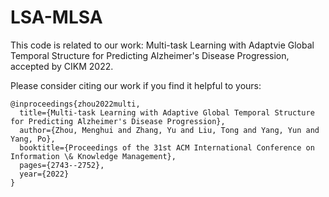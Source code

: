 # LSA-MLSA
This code is related to our work: Multi-task Learning with Adaptvie Global Temporal Structure for Predicting Alzheimer's Disease Progression, accepted by CIKM 2022.

Please consider citing our work if you find it helpful to yours:
```
@inproceedings{zhou2022multi,
  title={Multi-task Learning with Adaptive Global Temporal Structure for Predicting Alzheimer's Disease Progression},
  author={Zhou, Menghui and Zhang, Yu and Liu, Tong and Yang, Yun and Yang, Po},
  booktitle={Proceedings of the 31st ACM International Conference on Information \& Knowledge Management},
  pages={2743--2752},
  year={2022}
}

```
